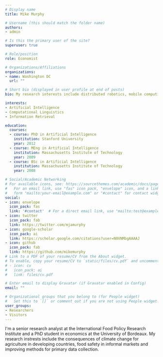 ```yaml
---
# Display name
title: Mike Murphy

# Username (this should match the folder name)
authors:
- admin

# Is this the primary user of the site?
superuser: true

# Role/position
role: Economist 

# Organizations/Affiliations
organizations:
- name: Washington DC
  url: ""

# Short bio (displayed in user profile at end of posts)
bio: My research interests include distributed robotics, mobile computing and programmable matter.

interests:
- Artificial Intelligence
- Computational Linguistics
- Information Retrieval

education:
  courses:
  - course: PhD in Artificial Intelligence
    institution: Stanford University
    year: 2012
  - course: MEng in Artificial Intelligence
    institution: Massachusetts Institute of Technology
    year: 2009
  - course: BSc in Artificial Intelligence
    institution: Massachusetts Institute of Technology
    year: 2008

# Social/Academic Networking
# For available icons, see: https://sourcethemes.com/academic/docs/page-builder/#icons
#   For an email link, use "fas" icon pack, "envelope" icon, and a link in the
#   form "mailto:your-email@example.com" or "#contact" for contact widget.
social:
- icon: envelope
  icon_pack: fas
  link: '#contact'  # For a direct email link, use "mailto:test@example.org".
- icon: twitter
  icon_pack: fab
  link: https://twitter.com/mjamurphy
- icon: google-scholar
  icon_pack: ai
  link: https://scholar.google.com/citations?user=N0VNMbgAAAAJ
- icon: github
  icon_pack: fab
  link: https://github.com/mikemurphy
# Link to a PDF of your resume/CV from the About widget.
# To enable, copy your resume/CV to `static/files/cv.pdf` and uncomment the lines below.
# - icon: cv
#   icon_pack: ai
#   link: files/cv.pdf

# Enter email to display Gravatar (if Gravatar enabled in Config)
email: ""

# Organizational groups that you belong to (for People widget)
#   Set this to `[]` or comment out if you are not using People widget.
user_groups:
- Researchers
- Visitors
---
```


I'm a senior research analyst at the International Food Policy Research Institute and a PhD student in economics at the University of Bordeaux. My research instrests include the consequences of climate change for agriculture in developing countries, food safety in informal markets and improving methods for primary data collection. 
